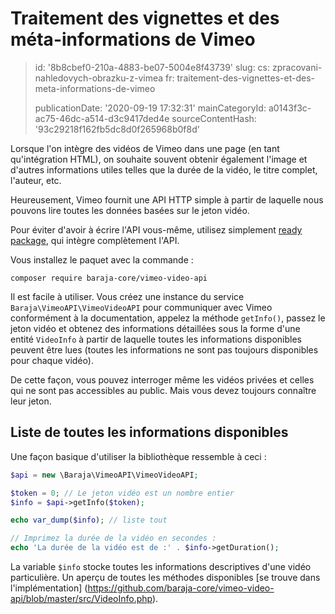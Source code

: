 Traitement des vignettes et des méta-informations de Vimeo
==========================================================

> id: '8b8cbef0-210a-4883-be07-5004e8f43739'
> slug:
> 	cs: zpracovani-nahledovych-obrazku-z-vimea
> 	fr: traitement-des-vignettes-et-des-meta-informations-de-vimeo
> 
> publicationDate: '2020-09-19 17:32:31'
> mainCategoryId: a0143f3c-ac75-46dc-a514-d3c9417ded4e
> sourceContentHash: '93c29218f162fb5dc8d0f265968b0f8d'

Lorsque l'on intègre des vidéos de Vimeo dans une page (en tant qu'intégration HTML), on souhaite souvent obtenir également l'image et d'autres informations utiles telles que la durée de la vidéo, le titre complet, l'auteur, etc.

Heureusement, Vimeo fournit une API HTTP simple à partir de laquelle nous pouvons lire toutes les données basées sur le jeton vidéo.

Pour éviter d'avoir à écrire l'API vous-même, utilisez simplement [ready package](https://github.com/baraja-core/vimeo-video-api), qui intègre complètement l'API.

Vous installez le paquet avec la commande :

```shell
composer require baraja-core/vimeo-video-api
```

Il est facile à utiliser. Vous créez une instance du service `Baraja\VimeoAPI\VimeoVideoAPI` pour communiquer avec Vimeo conformément à la documentation, appelez la méthode `getInfo()`, passez le jeton vidéo et obtenez des informations détaillées sous la forme d'une entité `VideoInfo` à partir de laquelle toutes les informations disponibles peuvent être lues (toutes les informations ne sont pas toujours disponibles pour chaque vidéo).

De cette façon, vous pouvez interroger même les vidéos privées et celles qui ne sont pas accessibles au public. Mais vous devez toujours connaître leur jeton.

Liste de toutes les informations disponibles
---------

Une façon basique d'utiliser la bibliothèque ressemble à ceci :

```php
$api = new \Baraja\VimeoAPI\VimeoVideoAPI;

$token = 0; // Le jeton vidéo est un nombre entier
$info = $api->getInfo($token);

echo var_dump($info); // liste tout

// Imprimez la durée de la vidéo en secondes :
echo 'La durée de la vidéo est de :' . $info->getDuration();
```

La variable `$info` stocke toutes les informations descriptives d'une vidéo particulière. Un aperçu de toutes les méthodes disponibles [se trouve dans l'implémentation] (https://github.com/baraja-core/vimeo-video-api/blob/master/src/VideoInfo.php).
